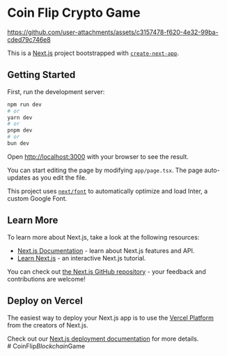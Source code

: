 #  Coin Flip Crypto Game  



https://github.com/user-attachments/assets/c3157478-f620-4e32-99ba-cded79c746e8  



This is a [Next.js](https://nextjs.org/) project bootstrapped with [`create-next-app`](https://github.com/vercel/next.js/tree/canary/packages/create-next-app).


## Getting Started  

First, run the development server:   


```bash
npm run dev
# or
yarn dev
# or
pnpm dev
# or
bun dev
```
  
Open [http://localhost:3000](http://localhost:3000) with your browser to see the result.  

You can start editing the page by modifying `app/page.tsx`. The page auto-updates as you edit the file.  

This project uses [`next/font`](https://nextjs.org/docs/basic-features/font-optimization) to automatically optimize and load Inter, a custom Google Font.  

## Learn More  

To learn more about Next.js, take a look at the following resources:  

- [Next.js Documentation](https://nextjs.org/docs) - learn about Next.js features and API.  
- [Learn Next.js](https://nextjs.org/learn) - an interactive Next.js tutorial.  
 
You can check out [the Next.js GitHub repository](https://github.com/vercel/next.js/) - your feedback and contributions are welcome!  

## Deploy on Vercel  

The easiest way to deploy your Next.js app is to use the [Vercel Platform](https://vercel.com/new?utm_medium=default-template&filter=next.js&utm_source=create-next-app&utm_campaign=create-next-app-readme) from the creators of Next.js.  

Check out our [Next.js deployment documentation](https://nextjs.org/docs/deployment) for more details.  
#   C o i n F l i p _ B l o c k c h a i n _ G a m e    
 
 
